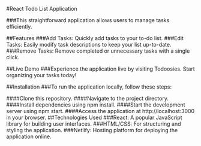 #React Todo List Application

###This straightforward application allows users to manage tasks efficiently. 

##Features
###Add Tasks: Quickly add tasks to your to-do list.
###Edit Tasks: Easily modify task descriptions to keep your list up-to-date.
###Remove Tasks: Remove completed or unnecessary tasks with a single click.

##Live Demo
###Experience the application live by visiting Todoosies. Start organizing your tasks today!

##Installation
###To run the application locally, follow these steps:

####Clone this repository.
####Navigate to the project directory.
####Install dependencies using npm install.
####Start the development server using npm start.
####Access the application at http://localhost:3000 in your browser.
##Technologies Used
###React: A popular JavaScript library for building user interfaces.
###HTML/CSS: For structuring and styling the application.
###Netlify: Hosting platform for deploying the application online.
